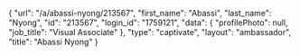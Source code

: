 {
    "url": "\/a\/abassi-nyong\/213567",
    "first_name": "Abassi",
    "last_name": "Nyong",
    "id": "213567",
    "login_id": "1759121",
    "data": {
        "profilePhoto": null,
        "job_title": "Visual Associate"
    },
    "type": "captivate",
    "layout": "ambassador",
    "title": "Abassi Nyong"
}